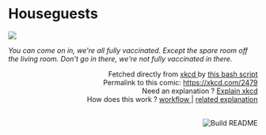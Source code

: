 # <b>Houseguests</b>

[![](https://imgs.xkcd.com/comics/houseguests.png)](https://xkcd.com/2479)

<i>You can come on in, we&#39;re all fully vaccinated. Except the spare room off the living room. Don&#39;t go in there, we&#39;re not fully vaccinated in there.</i>

<div align="right">
  Fetched directly from
  <a href="https://xkcd.com">
    xkcd
  </a>
  by
  <a href="https://github.com/Vanille-N/Vanille-N/blob/master/fetch">
    this bash script
  </a>
</div>
<div align="right">
  Permalink to this comic:
  <a href="https://xkcd.com/2479">
    https://xkcd.com/2479
  </a>
</div>
<div align="right">
  Need an explanation ?
  <a href="https://www.explainxkcd.com/wiki/index.php/2479">
    Explain xkcd
  </a>
</div>
<div align="right">
  How does this work ?
  <a href="https://github.com/Vanille-N/Vanille-N/blob/master/.github/workflows/build.yml">
    workflow
  </a>
  |
  <a href="https://simonwillison.net/2020/Jul/10/self-updating-profile-readme/">
    related explanation
  </a>
</div><br>

<a href="https://github.com/Vanille-N/Vanille-N/actions"><img src="https://github.com/Vanille-N/Vanille-N/workflows/Build%20README/badge.svg" align="right" alt="Build README"></a>
